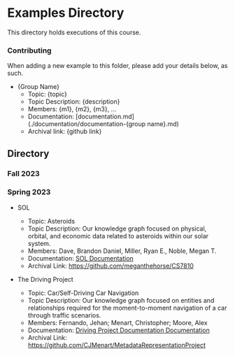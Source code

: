 # Examples Directory
This directory holds executions of this course.

### Contributing
When adding a new example to this folder, please add your details below, as such.

* {Group Name}
  - Topic: {topic}
  - Topic Description: {description}
  - Members: {m1}, {m2}, {m3}, ...
  - Documentation: [documentation.md](./documentation/documentation-{group name}.md)
  - Archival link: {github link}

## Directory

### Fall 2023

### Spring 2023

* SOL
  - Topic: Asteroids
  - Topic Description: Our knowledge graph focused on physical, orbital, and economic data related to asteroids within our solar system.
  - Members: Dave, Brandon Daniel, Miller, Ryan E., Noble, Megan T.
  - Documentation: [SOL Documentation](./documentation/documentation-SOL.md)
  - Archival Link: https://github.com/meganthehorse/CS7810

* The Driving Project
  - Topic: Car/Self-Driving Car Navigation
  - Topic Description: Our knowledge graph focused on entities and relationships required for the moment-to-moment navigation of a car through traffic scenarios.
  - Members: Fernando, Jehan; Menart, Christopher; Moore, Alex
  - Documentation: [Driving Project Documentation Documentation](./documentation/documentation-the-driving-project.md)
  - Archival Link: https://github.com/CJMenart/MetadataRepresentationProject

